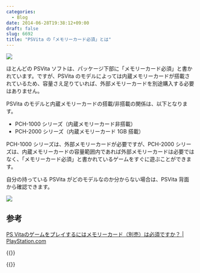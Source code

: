 ```yaml
---
categories:
  - Blog
date: 2014-06-28T19:38:12+09:00
draft: false
slug: 6692
title: "PSVita の「メモリーカード必須」とは"
---
```


![](/images/2014/06/6692_1.jpg)

ほとんどの PSVita ソフトは、パッケージ下部に「メモリーカード必須」と書かれています。ですが、PSVita のモデルによっては内蔵メモリーカードが搭載されているため、容量さえ足りていれば、外部メモリーカードを別途購入する必要はありません。

PSVita のモデルと内蔵メモリーカードの搭載/非搭載の関係は、以下となります。

* PCH-1000 シリーズ（内蔵メモリーカード非搭載）
* PCH-2000 シリーズ（内蔵メモリーカード 1GB 搭載）

PCH-1000 シリーズは、外部メモリーカードが必要ですが、PCH-2000 シリーズは、内蔵メモリーカードの容量範囲内であれば外部メモリーカードは必要ではなく、「メモリーカード必須」と書かれているゲームをすぐに遊ぶことができます。

自分の持っている PSVita がどのモデルなのか分からない場合は、PSVita 背面から確認できます。

![](/images/2014/06/6692_2.png)

## 参考

[PS Vitaのゲームをプレイするにはメモリーカード（別売）は必須ですか？ | PlayStation.com](https://support.jp.playstation.com/app/answers/detail/a_id/12244/~/ps-vita%E3%81%AE%E3%82%B2%E3%83%BC%E3%83%A0%E3%82%92%E3%83%97%E3%83%AC%E3%82%A4%E3%81%99%E3%82%8B%E3%81%AB%E3%81%AF%E3%83%A1%E3%83%A2%E3%83%AA%E3%83%BC%E3%82%AB%E3%83%BC%E3%83%89%EF%BC%88%E5%88%A5%E5%A3%B2%EF%BC%89%E3%81%AF%E5%BF%85%E9%A0%88%E3%81%A7%E3%81%99%E3%81%8B%EF%BC%9F)

{{<amazon id="B00F27JE1C" title="PlayStation Vita Wi-Fiモデル ライムグリーン/ホワイト (PCH-2000ZA13)" src="https://images-na.ssl-images-amazon.com/images/I/41wY8gSglgL._SL160_.jpg">}}

{{<amazon id="B00IZT5Y6S" title="ROBOTICS;NOTES ELITE (通常版)" src="https://images-na.ssl-images-amazon.com/images/I/51YsZR6IEdL._SL160_.jpg">}}
